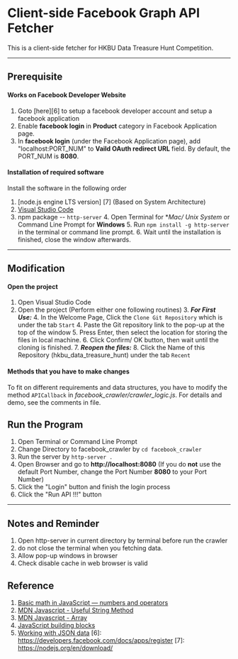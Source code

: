 
Client-side Facebook Graph API Fetcher
======
This is a client-side fetcher for HKBU Data Treasure Hunt Competition.

-----

Prerequisite
-----
#### Works on Facebook Developer Website
1.  Goto [here][6] to setup a facebook developer account and setup a facebook application
2.  Enable **facebook login** in **Product** category in Facebook Application page.
3.  In **facebook login** (under the Facebook Application page), add "localhost:PORT_NUM" to **Vaild OAuth redirect URL** field. By default, the PORT_NUM is **8080**.

#### Installation of required software
Install the software in the following order

1. [node.js engine LTS version] [7] (Based on System Architecture)
2. [Visual Studio Code](https://code.visualstudio.com/Download) 
3. npm package -- ``http-server``
	4. Open Terminal for **Mac/ *Unix System** or Command Line Prompt for **Windows**
	5. Run ```npm install -g http-server``` in the terminal or command line prompt.
	6. Wait until the installation is finished, close the window afterwards.

----------

Modification
-----
#### Open the project
1. Open Visual Studio Code
2. Open the project (Perform either one following routines)
	3. **_For First Use:_**
		4. In the Welcome Page, Click the ``Clone Git Repository`` which is under the tab ``Start``
		4. Paste the Git repository link to the pop-up at the top of the window
		5. Press Enter,  then select the location for storing the files in local machine.
		6. Click Confirm/ OK button, then wait until the cloning is finished.
	7. **_Reopen the files:_**
		8. Click the Name of this Repository (hkbu_data_treasure_hunt) under the tab ``Recent``

#### Methods that you have to make changes
To fit on different requirements and data structures, you have to modify the method ``APICallback`` in _facebook_crawler/crawler_logic.js_. For details and demo, see the comments in file.

Run the Program
-----
1. Open Terminal or Command Line Prompt
2. Change Directory to facebook_crawler by ``cd facebook_crawler``
3. Run the server by ``http-server .``
4. Open Browser and go to **http://localhost:8080** (If you do **not** use the default Port Number, change the Port Number **8080** to your Port Number)
5. Click the "Login" button and finish the login process
6. Click the "Run API !!!" button

-----

Notes and Reminder
-----
1.  Open http-server in current directory by terminal before run the crawler 
2.  do not close the terminal when you fetching data.
3.  Allow pop-up windows in browser
4.  Check disable cache in web browser is valid

Reference
----
1. [Basic math in JavaScript — numbers and operators](https://developer.mozilla.org/en-US/docs/Learn/JavaScript/First_steps/Math)
2. [MDN Javascript - Useful String Method](https://developer.mozilla.org/en-US/docs/Learn/JavaScript/First_steps/Useful_string_methods)
3. [MDN Javascript - Array](https://developer.mozilla.org/en-US/docs/Learn/JavaScript/First_steps/Arrays)
4. [JavaScript building blocks](https://developer.mozilla.org/en-US/docs/Learn/JavaScript/Building_blocks)
5. [Working with JSON data](https://developer.mozilla.org/en-US/docs/Learn/JavaScript/Objects/JSON)
[6]: https://developers.facebook.com/docs/apps/register
[7]: https://nodejs.org/en/download/